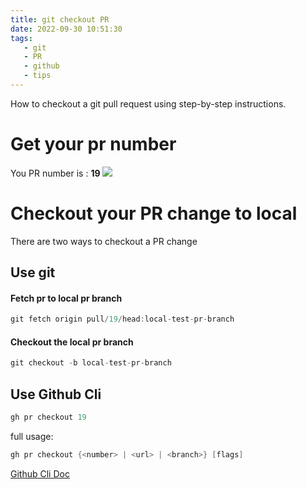 ```yaml
---
title: git checkout PR
date: 2022-09-30 10:51:30
tags:
   - git
   - PR
   - github
   - tips
---
```


How to checkout a git pull request using step-by-step instructions.
# Get your pr number
You PR number is : **19**
![](pr_id.png)

# Checkout your PR change to local
There are two ways to checkout a PR change


## Use git

#### Fetch pr to local pr branch

```c
git fetch origin pull/19/head:local-test-pr-branch

```
#### Checkout the local pr branch
```c
git checkout -b local-test-pr-branch
```

## Use Github Cli
```c
gh pr checkout 19
```
full usage: 
```c
gh pr checkout {<number> | <url> | <branch>} [flags]
```
[Github Cli Doc](https://cli.github.com/manual/gh_pr_checkout)